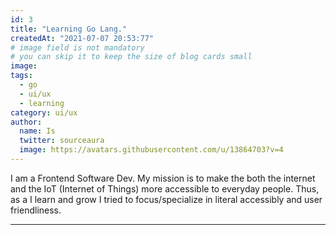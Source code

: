 ```yaml
---
id: 3
title: "Learning Go Lang."
createdAt: "2021-07-07 20:53:77"
# image field is not mandatory
# you can skip it to keep the size of blog cards small
image:
tags:
  - go
  - ui/ux 
  - learning
category: ui/ux
author:
  name: Is
  twitter: sourceaura
  image: https://avatars.githubusercontent.com/u/13864703?v=4
---
```



I am a Frontend Software Dev. 
My mission is to make the both the internet and the IoT (Internet of Things) more accessible to everyday people. 
Thus, as a I learn and grow I tried to focus/specialize in literal accessibly and user friendliness. 

---

